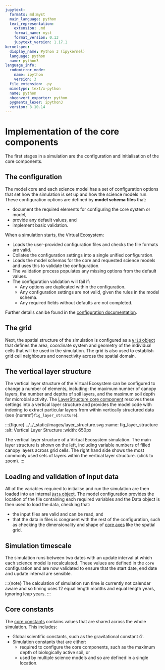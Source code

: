 ```yaml
---
jupytext:
  formats: md:myst
  main_language: python
  text_representation:
    extension: .md
    format_name: myst
    format_version: 0.13
    jupytext_version: 1.17.1
kernelspec:
  display_name: Python 3 (ipykernel)
  language: python
  name: python3
language_info:
  codemirror_mode:
    name: ipython
    version: 3
  file_extension: .py
  mimetype: text/x-python
  name: python
  nbconvert_exporter: python
  pygments_lexer: ipython3
  version: 3.10.14
---
```


# Implementation of the core components

The first stages in a simulation are the configuration and initialisation of the core
components.

## The configuration

The model core and each science model has a set of configuration options that set how
the simulation is set up and how the science models run. These configuration options are
defined by **model schema files** that:

* document the required elements for configuring the core system or model,
* provide any default values, and
* implement basic validation.

When a simulation starts, the Virtual Ecosystem:

* Loads the user-provided configuration files and checks the file formats are valid.
* Collates the configuration settings into a single unified configuration.
* Loads the model schemas for the core and requested science models and uses this to
  validate the configuration.
* The validation process populates any missing options from the default values.
* The configuration validation will fail if:
  * Any options are duplicated within the configuration.
  * Any configuration settings are not valid, given the rules in the model schema.
  * Any required fields without defaults are not completed.

Further details can be found in the [configuration
documentation](../../using_the_ve/configuration/config.md).

## The grid

Next, the spatial structure of the simulation is configured as a [`Grid`
object](../../using_the_ve/configuration/grid.md) that defines the area, coordinate system
and geometry of the individual cells that will be used in the simulation. The grid is
also used to establish grid cell neighbours and connectivity across the spatial domain.

## The vertical layer structure

The vertical layer structure of the Virtual Ecosystem can be configured to change a
number of elements, including: the maximum number of canopy layers, the number and
depths of soil layers, and the maximum soil depth for microbial activity. The
[LayerStructure core component](virtual_ecosystem.core.core_components.LayerStructure)
resolves these settings into a vertical layer structure and provides the  model code
with indexing to extract particular layers from within vertically structured  data (see
{numref}`fig_layer_structure`).

:::{figure} ../../_static/images/layer_structure.svg
:name: fig_layer_structure
:alt: Vertical Layer Structure
:width: 650px

The vertical layer structure of a Virtual Ecosystem simulation. The main layer structure
is shown on the left, including variable numbers of filled canopy layers across grid
cells. The right hand side shows the most commonly used sets of layers within the
vertical layer structure. (click to zoom).
:::

## Loading and validation of input data

All of the variables required to initialise and run the simulation are then loaded into
an internal [`Data` object](../../using_the_ve/data/data.md). The model configuration
provides the location of the file containing each required variables and the Data object
is then used to load the data, checking that:

* the input files are valid and can be read, and
* that the data in files is congruent with the rest of the configuration, such as
  checking the dimensionality and shape of [core
  axes](../../using_the_ve/configuration/axes.md) like the spatial grid.

## Simulation timescale

The simulation runs between two dates with an update interval at which each science
model is recalculated. These values are defined in the `core` configuration and are
now validated to ensure that the start date, end date and update interval are sensible.

:::{note}
The calculation of simulation run time is currently not calendar aware and so timing
uses 12 equal length months and equal length years, ignoring leap years.
:::

## Core constants

The [core constants](../../api/core/constants.md) contains values that are shared across
the whole simulation. This includes:

* Global scientific constants, such as the gravitational constant $G$.
* Simulation constants that are either:
  * required to configure the core components, such as the maximum depth of biologically
    active soil, or
  * used by multiple science models and so are defined in a single location.
